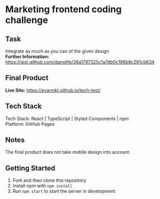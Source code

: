 # Marketing frontend coding challenge

## Task
Integrate as much as you can of the given design<br/>
**Further Information:** https://gist.github.com/danolife/38a1797325c1a7db0c196b8c281cb634

## Final Product
**Live Site:** https://ayarmkt.github.io/tech-test/

## Tech Stack
Tech Stack: React | TypeScript | Styled Components | npm <br>
Platform: GitHub Pages

## Notes
The final product does not take mobile design into account.

## Getting Started

1. Fork and then clone this repository
2. Install npm with `npm install`
3. Run `npm start` to start the server in development
